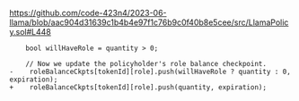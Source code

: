 https://github.com/code-423n4/2023-06-llama/blob/aac904d31639c1b4b4e97f1c76b9c0f40b8e5cee/src/LlamaPolicy.sol#L448
```````
    bool willHaveRole = quantity > 0;

    // Now we update the policyholder's role balance checkpoint.
-    roleBalanceCkpts[tokenId][role].push(willHaveRole ? quantity : 0, expiration);
+    roleBalanceCkpts[tokenId][role].push(quantity, expiration);
```````